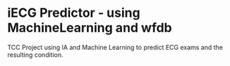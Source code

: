 # iECG Predictor - using MachineLearning and wfdb
TCC Project using IA and Machine Learning to predict ECG exams and the resulting condition.
